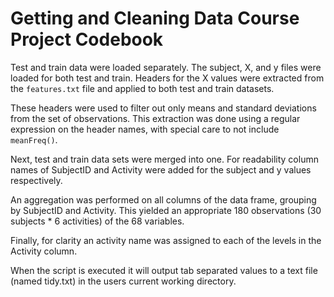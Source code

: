 Getting and Cleaning Data Course Project Codebook
==================================================

Test and train data were loaded separately. The subject, X, and y files were loaded for both test and train. Headers for the X values were extracted from the `features.txt` file and applied to both test and train datasets.

These headers were used to filter out only means and standard deviations from the set of observations. This extraction was done using a regular expression on the header names, with special care to not include `meanFreq()`.

Next, test and train data sets were merged into one. For readability column names of SubjectID and Activity were added for the subject and y values respectively.

An aggregation was performed on all columns of the data frame, grouping by SubjectID and Activity. This yielded an appropriate 180 observations (30 subjects * 6 activities) of the 68 variables.

Finally, for clarity an activity name was assigned to each of the levels in the Activity column.

When the script is executed it will output tab separated values to a text file (named tidy.txt) in the users current working directory.